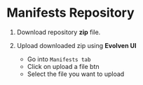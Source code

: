 # Manifests Repository

1) Download repository **zip** file.

2) Upload downloaded zip using **Evolven UI**
    * Go into ```Manifests tab```
    * Click on upload a file btn
    * Select the file you want to upload
